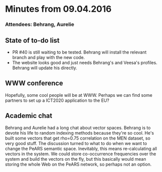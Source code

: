 # Minutes from 09.04.2016
### Attendees: Behrang, Aurelie

## State of to-do list
* PR #40 is still waiting to be tested. Behrang will install the relevant branch and play with the new code. 
* The website looks good and just needs Behrang's and Veesa's profiles. Behrang will update his directly.

## WWW conference
Hopefully, some cool people will be at WWW. Perhaps we can find some partners to set up a ICT2020 application to the EU?

## Academic chat
Behrang and Aurelie had a long chat about vector spaces. Behrang is to devote his life to random indexing methods because they're so cool. He's built some vectors that get rho=0.75 correlation on the MEN dataset, so very good stuff. The discussion turned to what to do when we want to change the PeARS semantic space. Inevitably, this means re-calculating all vectors in the system. We could store co-occurrence frequencies over the system and build the vectors on the fly, but this basically would mean storing the whole Web on the PeARS network, so perhaps not an option. 
